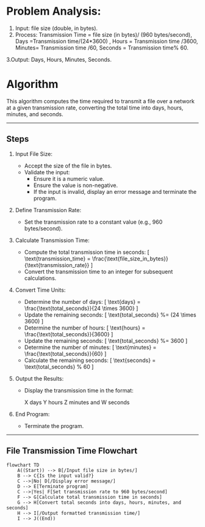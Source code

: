 # Problem Analysis:
1. Input:  file size (double, in bytes).
2. Process: Transmission Time = file size (in bytes)/ (960 bytes/second), Days =Transmission time/(24*3600) , Hours = Transmission time /3600, Minutes= Transmission time /60, Seconds = Transmission time% 60.
   
3.Output: Days, Hours, Minutes, Seconds.

# Algorithm

This algorithm computes the time required to transmit a file over a network at a given transmission rate, converting the total time into days, hours, minutes, and seconds.

---

## Steps

1. Input File Size:
   - Accept the size of the file in bytes.
   - Validate the input:
     - Ensure it is a numeric value.
     - Ensure the value is non-negative.
     - If the input is invalid, display an error message and terminate the program.

2. Define Transmission Rate:
   - Set the transmission rate to a constant value (e.g., 960 bytes/second).

3. Calculate Transmission Time:
   - Compute the total transmission time in seconds:
     \[
     \text{transmission\_time} = \frac{\text{file\_size\_in\_bytes}}{\text{transmission\_rate}}
     \]
   - Convert the transmission time to an integer for subsequent calculations.

4. Convert Time Units:
   - Determine the number of days:
     \[
     \text{days} = \frac{\text{total\_seconds}}{24 \times 3600}
     \]
   - Update the remaining seconds:
     \[
     \text{total\_seconds} \%= (24 \times 3600)
     \]
   - Determine the number of hours:
     \[
     \text{hours} = \frac{\text{total\_seconds}}{3600}
     \]
   - Update the remaining seconds:
     \[
     \text{total\_seconds} \%= 3600
     \]
   - Determine the number of minutes:
     \[
     \text{minutes} = \frac{\text{total\_seconds}}{60}
     \]
   - Calculate the remaining seconds:
     \[
     \text{seconds} = \text{total\_seconds} \% 60
     \]

5. Output the Results:
   - Display the transmission time in the format:
     
     X days Y hours Z minutes and W seconds
     

6. End Program:
   - Terminate the program.

---



## File Transmission Time Flowchart

```mermaid
flowchart TD
    A((Start)) --> B[/Input file size in bytes/]
    B --> C{Is the input valid?}
    C -->|No| D[/Display error message/]
    D --> E[Terminate program]
    C -->|Yes| F[Set transmission rate to 960 bytes/second]
    F --> G[Calculate total transmission time in seconds]
    G --> H[Convert total seconds into days, hours, minutes, and seconds]
    H --> I[/Output formatted transmission time/]
    I --> J((End))
